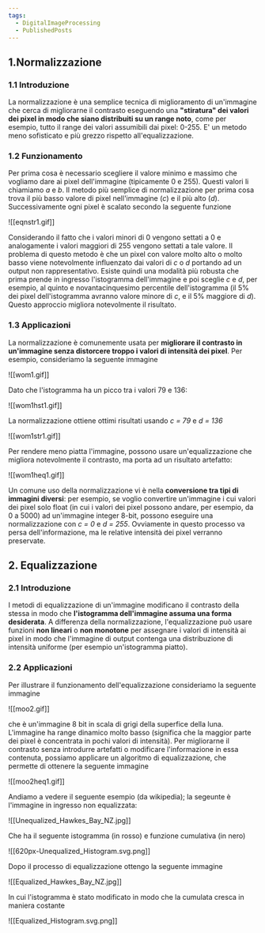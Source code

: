 ```yaml
---
tags:
  - DigitalImageProcessing
  - PublishedPosts
---
```

## 1.Normalizzazione
### 1.1 Introduzione
La normalizzazione è una semplice tecnica di miglioramento di un'immagine che cerca di migliorarne il contrasto eseguendo una **"stiratura" dei valori dei pixel in modo che siano distribuiti su un range noto**, come per esempio, tutto il range dei valori assumibili dai pixel: 0-255.
E' un metodo meno sofisticato e più grezzo rispetto all'equalizzazione.

### 1.2 Funzionamento
Per prima cosa è necessario scegliere il valore minimo e massimo che vogliamo dare ai pixel dell'immagine (tipicamente 0 e 255). Questi valori li chiamiamo _a_ e _b_.
Il metodo più semplice di normalizzazione per prima cosa trova il più basso valore di pixel nell'immagine (_c_) e il più alto (_d_).
Successivamente ogni pixel è scalato secondo la seguente funzione

![[eqnstr1.gif]]

Considerando il fatto che i valori minori di 0 vengono settati a 0 e analogamente i valori maggiori di 255 vengono settati a tale valore.
Il problema di questo metodo è che un pixel con valore molto alto o molto basso viene notevolmente influenzato dai valori di _c_ o _d_ portando ad un output non rappresentativo.
Esiste quindi una modalità più robusta che prima prende in ingresso l'istogramma dell'immagine e poi sceglie _c_ e _d_, per esempio, al quinto e novantacinquesimo percentile dell'istogramma (il 5% dei pixel dell'istogramma avranno valore minore di _c_, e il 5% maggiore di _d_). Questo approccio migliora notevolmente il risultato.

### 1.3 Applicazioni
La normalizzazione è comunemente usata per **migliorare il contrasto in un'immagine senza distorcere troppo i valori di intensità dei pixel**.
Per esempio, consideriamo la seguente immagine

![[wom1.gif]]

Dato che l'istogramma ha un picco tra i valori 79 e 136:

![[wom1hst1.gif]]

La normalizzazione ottiene ottimi risultati usando _c = 79_ e _d = 136_

![[wom1str1.gif]]

Per rendere meno piatta l'immagine, possono usare un'equalizzazione che migliora notevolmente il contrasto, ma porta ad un risultato artefatto:

![[wom1heq1.gif]]

Un comune uso della normalizzazione vi è nella **conversione tra tipi di immagini diversi**: per esempio, se voglio convertire un'immagine i cui valori dei pixel solo float (in cui i valori dei pixel possono andare, per esempio, da 0 a 5000) ad un'immagine integer 8-bit, possono eseguire una normalizzazione con _c = 0_ e _d = 255_.
Ovviamente in questo processo va persa dell'informazione, ma le relative intensità dei pixel verranno preservate.

## 2. Equalizzazione

### 2.1 Introduzione
I metodi di equalizzazione di un'immagine modificano il contrasto della stessa in modo che **l'istogramma dell'immagine assuma una forma desiderata**.
A differenza della normalizzazione, l'equalizzazione può usare funzioni **non lineari** o **non monotone** per assegnare i valori di intensità ai pixel in modo che l'immagine di output contenga una distribuzione di intensità uniforme (per esempio un'istogramma piatto).

### 2.2 Applicazioni
Per illustrare il funzionamento dell'equalizzazione consideriamo la seguente immagine

![[moo2.gif]]

che è un'immagine 8 bit in scala di grigi della superfice della luna.
L'immagine ha range dinamico molto basso (significa che la maggior parte dei pixel è concentrata in pochi valori di intensità).
Per migliorarne il contrasto senza introdurre artefatti o modificare l'informazione in essa contenuta, possiamo applicare un algoritmo di equalizzazione, che permette di ottenere la seguente immagine

![[moo2heq1.gif]]

Andiamo a vedere il seguente esempio (da wikipedia); la segeunte è l'immagine in ingresso non equalizzata:

![[Unequalized_Hawkes_Bay_NZ.jpg]]

Che ha il seguente istogramma (in rosso) e funzione cumulativa (in nero)

![[620px-Unequalized_Histogram.svg.png]]

Dopo il processo di equalizzazione ottengo la seguente immagine

![[Equalized_Hawkes_Bay_NZ.jpg]]

In cui l'istogramma è stato modificato in modo che la cumulata cresca in maniera costante

![[Equalized_Histogram.svg.png]]
